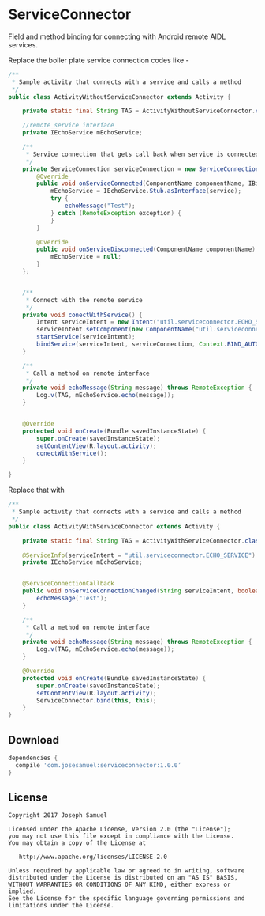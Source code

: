 ServiceConnector
============


Field and method binding for connecting with Android remote AIDL services.


Replace the boiler plate service connection codes like - 

```java
/**
 * Sample activity that connects with a service and calls a method
 */
public class ActivityWithoutServiceConnector extends Activity {

    private static final String TAG = ActivityWithoutServiceConnector.class.getSimpleName();

    //remote service interface
    private IEchoService mEchoService;

    /**
     * Service connection that gets call back when service is connected
     */
    private ServiceConnection serviceConnection = new ServiceConnection() {
        @Override
        public void onServiceConnected(ComponentName componentName, IBinder service) {
            mEchoService = IEchoService.Stub.asInterface(service);
            try {
                echoMessage("Test");
            } catch (RemoteException exception) {
            }
        }

        @Override
        public void onServiceDisconnected(ComponentName componentName) {
            mEchoService = null;
        }
    };


    /**
     * Connect with the remote service
     */
    private void conectWithService() {
        Intent serviceIntent = new Intent("util.serviceconnector.ECHO_SERVICE");
        serviceIntent.setComponent(new ComponentName("util.serviceconnector.service", "util.serviceconnector.service.EchoService"));
        startService(serviceIntent);
        bindService(serviceIntent, serviceConnection, Context.BIND_AUTO_CREATE);
    }

    /**
     * Call a method on remote interface
     */
    private void echoMessage(String message) throws RemoteException {
        Log.v(TAG, mEchoService.echo(message));
    }


    @Override
    protected void onCreate(Bundle savedInstanceState) {
        super.onCreate(savedInstanceState);
        setContentView(R.layout.activity);
        conectWithService();
    }

}
```



Replace that with

```java
/**
 * Sample activity that connects with a service and calls a method
 */
public class ActivityWithServiceConnector extends Activity {

    private static final String TAG = ActivityWithServiceConnector.class.getSimpleName();

    @ServiceInfo(serviceIntent = "util.serviceconnector.ECHO_SERVICE")
    private IEchoService mEchoService;


    @ServiceConnectionCallback
    public void onServiceConnectionChanged(String serviceIntent, boolean connected) throws RemoteException {
        echoMessage("Test");
    }

    /**
     * Call a method on remote interface
     */
    private void echoMessage(String message) throws RemoteException {
        Log.v(TAG, mEchoService.echo(message));
    }

    @Override
    protected void onCreate(Bundle savedInstanceState) {
        super.onCreate(savedInstanceState);
        setContentView(R.layout.activity);
        ServiceConnector.bind(this, this);
    }
}
```



Download
--------

```groovy
dependencies {
  compile 'com.josesamuel:serviceconnector:1.0.0’
}
```

License
-------

    Copyright 2017 Joseph Samuel

    Licensed under the Apache License, Version 2.0 (the "License");
    you may not use this file except in compliance with the License.
    You may obtain a copy of the License at

       http://www.apache.org/licenses/LICENSE-2.0

    Unless required by applicable law or agreed to in writing, software
    distributed under the License is distributed on an "AS IS" BASIS,
    WITHOUT WARRANTIES OR CONDITIONS OF ANY KIND, either express or implied.
    See the License for the specific language governing permissions and
    limitations under the License.


